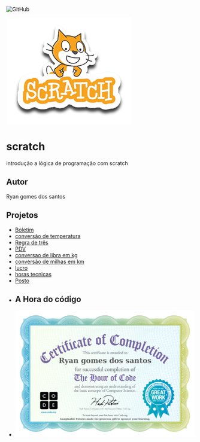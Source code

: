 ![GitHub](https://img.shields.io/github/license/ryangsantos/scratch?style=fla-square)

![sracth](https://github.com/ryangsantos/scratch/blob/main/assets/icones/scratch.png)

# scratch
introdução a lógica de programação com scratch
## Autor
Ryan gomes dos santos
## Projetos 
- [Boletim](https://scratch.mit.edu/projects/881967590/)
- [conversão de temperatura](https://scratch.mit.edu/projects/882615973/)
- [Regra de três](https://scratch.mit.edu/projects/882634520/)
- [PDV](https://scratch.mit.edu/projects/883235754/)
- [conversao de libra em kg](https://scratch.mit.edu/projects/884620190/)
- [conversão de milhas em km](https://scratch.mit.edu/projects/884617368/)
- [lucro](https://scratch.mit.edu/projects/884628386/)
- [horas tecnicas](https://scratch.mit.edu/projects/885318348/)
-  [Posto](https://scratch.mit.edu/projects/887262355/)
- ## A Hora do código
- ![certificado](https://github.com/ryangsantos/scratch/blob/main/assets/icones/certificado%20online%20ryan.jpg)
